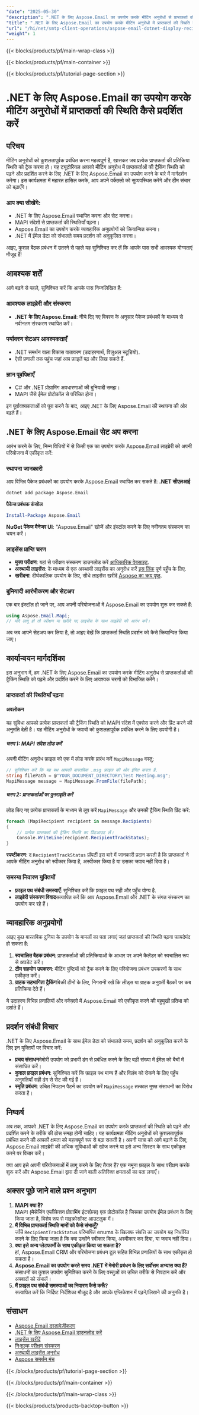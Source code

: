 ```yaml
---
"date": "2025-05-30"
"description": ".NET के लिए Aspose.Email का उपयोग करके मीटिंग अनुरोधों से प्राप्तकर्ता की स्थिति को पढ़ना और प्रदर्शित करना सीखें। व्यावहारिक उदाहरणों के साथ अपने ईमेल प्रबंधन को बेहतर बनाएँ।"
"title": ".NET के लिए Aspose.Email का उपयोग करके मीटिंग अनुरोधों में प्राप्तकर्ता की स्थिति कैसे प्रदर्शित करें"
"url": "/hi/net/smtp-client-operations/aspose-email-dotnet-display-recipient-status/"
"weight": 1
---
```


{{< blocks/products/pf/main-wrap-class >}}

{{< blocks/products/pf/main-container >}}

{{< blocks/products/pf/tutorial-page-section >}}
# .NET के लिए Aspose.Email का उपयोग करके मीटिंग अनुरोधों में प्राप्तकर्ता की स्थिति कैसे प्रदर्शित करें

## परिचय

मीटिंग अनुरोधों को कुशलतापूर्वक प्रबंधित करना महत्वपूर्ण है, खासकर जब प्रत्येक प्राप्तकर्ता की प्रतिक्रिया स्थिति को ट्रैक करना हो। यह ट्यूटोरियल आपको मीटिंग अनुरोध में प्राप्तकर्ताओं की ट्रैकिंग स्थिति को पढ़ने और प्रदर्शित करने के लिए .NET के लिए Aspose.Email का उपयोग करने के बारे में मार्गदर्शन करेगा। इस कार्यक्षमता में महारत हासिल करके, आप अपने वर्कफ़्लो को सुव्यवस्थित करेंगे और टीम संचार को बढ़ाएँगे।

### आप क्या सीखेंगे:
- .NET के लिए Aspose.Email स्थापित करना और सेट करना।
- MAPI संदेशों से प्राप्तकर्ता की स्थितियाँ पढ़ना।
- Aspose.Email का उपयोग करके व्यावहारिक अनुप्रयोगों को क्रियान्वित करना।
- .NET में ईमेल डेटा को संभालते समय प्रदर्शन को अनुकूलित करना।

आइए, कुशल बैठक प्रबंधन में उतरने से पहले यह सुनिश्चित कर लें कि आपके पास सभी आवश्यक योग्यताएं मौजूद हैं!

## आवश्यक शर्तें

आगे बढ़ने से पहले, सुनिश्चित करें कि आपके पास निम्नलिखित हैं:

### आवश्यक लाइब्रेरी और संस्करण
- **.NET के लिए Aspose.Email**: नीचे दिए गए विवरण के अनुसार पैकेज प्रबंधकों के माध्यम से नवीनतम संस्करण स्थापित करें।
  
### पर्यावरण सेटअप आवश्यकताएँ
- .NET समर्थन वाला विकास वातावरण (उदाहरणार्थ, विज़ुअल स्टूडियो).
- ऐसी प्रणाली तक पहुंच जहां आप फ़ाइलें पढ़ और लिख सकते हैं.

### ज्ञान पूर्वापेक्षाएँ
- C# और .NET प्रोग्रामिंग अवधारणाओं की बुनियादी समझ।
- MAPI जैसे ईमेल प्रोटोकॉल से परिचित होना।

इन पूर्वावश्यकताओं को पूरा करने के बाद, आइए .NET के लिए Aspose.Email की स्थापना की ओर बढ़ते हैं।

## .NET के लिए Aspose.Email सेट अप करना

आरंभ करने के लिए, निम्न विधियों में से किसी एक का उपयोग करके Aspose.Email लाइब्रेरी को अपनी परियोजना में एकीकृत करें:

### स्थापना जानकारी
आप विभिन्न पैकेज प्रबंधकों का उपयोग करके Aspose.Email स्थापित कर सकते हैं:
**.NET सीएलआई**
```bash
dotnet add package Aspose.Email
```
**पैकेज प्रबंधक कंसोल**
```powershell
Install-Package Aspose.Email
```
**NuGet पैकेज मैनेजर UI**: "Aspose.Email" खोजें और इंस्टॉल करने के लिए नवीनतम संस्करण का चयन करें।

### लाइसेंस प्राप्ति चरण
- **मुफ्त परीक्षण**: यहां से परीक्षण संस्करण डाउनलोड करें [आधिकारिक वेबसाइट](https://releases.aspose.com/email/net/).
- **अस्थायी लाइसेंस**: के माध्यम से एक अस्थायी लाइसेंस का अनुरोध करें [इस लिंक](https://purchase.aspose.com/temporary-license/) पूर्ण पहुँच के लिए.
- **खरीदना**: दीर्घकालिक उपयोग के लिए, सीधे लाइसेंस खरीदें [Aspose का क्रय पृष्ठ](https://purchase.aspose.com/buy).

### बुनियादी आरंभीकरण और सेटअप
एक बार इंस्टॉल हो जाने पर, आप अपनी परियोजनाओं में Aspose.Email का उपयोग शुरू कर सकते हैं:
```csharp
using Aspose.Email.Mapi;
// यदि लागू हो तो परीक्षण या खरीदे गए लाइसेंस के साथ लाइब्रेरी को आरंभ करें।
```
अब जब आपने सेटअप कर लिया है, तो आइए देखें कि प्राप्तकर्ता स्थिति प्रदर्शन को कैसे क्रियान्वित किया जाए।

## कार्यान्वयन मार्गदर्शिका

इस अनुभाग में, हम .NET के लिए Aspose.Email का उपयोग करके मीटिंग अनुरोध से प्राप्तकर्ताओं की ट्रैकिंग स्थिति को पढ़ने और प्रदर्शित करने के लिए आवश्यक चरणों को विभाजित करेंगे।

### प्राप्तकर्ता की स्थितियाँ पढ़ना
#### अवलोकन
यह सुविधा आपको प्रत्येक प्राप्तकर्ता की ट्रैकिंग स्थिति को MAPI संदेश में एक्सेस करने और प्रिंट करने की अनुमति देती है। यह मीटिंग अनुरोधों के जवाबों को कुशलतापूर्वक प्रबंधित करने के लिए उपयोगी है।
##### चरण 1: MAPI संदेश लोड करें
अपनी मीटिंग अनुरोध फ़ाइल को एक में लोड करके प्रारंभ करें `MapiMessage` वस्तु:
```csharp
// सुनिश्चित करें कि यह पथ आपकी वास्तविक .msg फ़ाइल की ओर इंगित करता है.
string filePath = @"YOUR_DOCUMENT_DIRECTORY\Test Meeting.msg";
MapiMessage message = MapiMessage.FromFile(filePath);
```
##### चरण 2: प्राप्तकर्ताओं पर पुनरावृति करें
लोड किए गए प्रत्येक प्राप्तकर्ता के माध्यम से लूप करें `MapiMessage` और उनकी ट्रैकिंग स्थिति प्रिंट करें:
```csharp
foreach (MapiRecipient recipient in message.Recipients)
{
    // प्रत्येक प्राप्तकर्ता की ट्रैकिंग स्थिति का प्रिंटआउट लें।
    Console.WriteLine(recipient.RecipientTrackStatus);
}
```
**स्पष्टीकरण**: द `RecipientTrackStatus` प्रॉपर्टी इस बारे में जानकारी प्रदान करती है कि प्राप्तकर्ता ने आपके मीटिंग अनुरोध को स्वीकार किया है, अस्वीकार किया है या उसका जवाब नहीं दिया है।

### समस्या निवारण युक्तियों
- **फ़ाइल पथ संबंधी समस्याएँ**: सुनिश्चित करें कि फ़ाइल पथ सही और पहुँच योग्य है.
- **लाइब्रेरी संस्करण विवाद**सत्यापित करें कि आप Aspose.Email और .NET के संगत संस्करण का उपयोग कर रहे हैं।

## व्यावहारिक अनुप्रयोगों
आइए कुछ वास्तविक दुनिया के उपयोग के मामलों का पता लगाएं जहां प्राप्तकर्ता की स्थिति पढ़ना फायदेमंद हो सकता है:
1. **स्वचालित बैठक प्रबंधन**: प्राप्तकर्ताओं की प्रतिक्रियाओं के आधार पर अपने कैलेंडर को स्वचालित रूप से अपडेट करें।
2. **टीम सहयोग उपकरण**: मीटिंग पुष्टियों को ट्रैक करने के लिए परियोजना प्रबंधन उपकरणों के साथ एकीकृत करें।
3. **ग्राहक सहभागिता ट्रैकिंग**बिक्री टीमों के लिए, निगरानी रखें कि लीड्स या ग्राहक अनुवर्ती बैठकों पर कब प्रतिक्रिया देते हैं।

ये उदाहरण विभिन्न प्रणालियों और वर्कफ़्लो में Aspose.Email को एकीकृत करने की बहुमुखी प्रतिभा को दर्शाते हैं।

## प्रदर्शन संबंधी विचार
.NET के लिए Aspose.Email के साथ ईमेल डेटा को संभालते समय, प्रदर्शन को अनुकूलित करने के लिए इन युक्तियों पर विचार करें:
- **प्रचय संसाधन**मेमोरी उपयोग को प्रभावी ढंग से प्रबंधित करने के लिए बड़ी संख्या में ईमेल को बैचों में संसाधित करें।
- **कुशल फ़ाइल प्रबंधन**: सुनिश्चित करें कि फ़ाइल पथ मान्य हैं और विलंब को रोकने के लिए पहुँच अनुमतियाँ सही ढंग से सेट की गई हैं।
- **स्मृति प्रबंधन**: उचित निपटान पैटर्न का उपयोग करें `MapiMessage` तत्काल मुफ्त संसाधनों का विरोध करता है।

## निष्कर्ष
अब तक, आपको .NET के लिए Aspose.Email का उपयोग करके प्राप्तकर्ता की स्थिति को पढ़ने और प्रदर्शित करने के तरीके की ठोस समझ होनी चाहिए। यह कार्यक्षमता मीटिंग अनुरोधों को कुशलतापूर्वक प्रबंधित करने की आपकी क्षमता को महत्वपूर्ण रूप से बढ़ा सकती है। अपनी यात्रा को आगे बढ़ाने के लिए, Aspose.Email लाइब्रेरी की अधिक सुविधाओं की खोज करने या इसे अन्य सिस्टम के साथ एकीकृत करने पर विचार करें।

क्या आप इसे अपनी परियोजनाओं में लागू करने के लिए तैयार हैं? एक नमूना फ़ाइल के साथ परीक्षण करके शुरू करें और Aspose.Email द्वारा दी जाने वाली अतिरिक्त क्षमताओं का पता लगाएँ।

## अक्सर पूछे जाने वाले प्रश्न अनुभाग
1. **MAPI क्या है?**  
   MAPI (मैसेजिंग एप्लीकेशन प्रोग्रामिंग इंटरफ़ेस) एक प्रोटोकॉल है जिसका उपयोग ईमेल प्रबंधन के लिए किया जाता है, विशेष रूप से माइक्रोसॉफ्ट आउटलुक में।
2. **मैं विभिन्न प्राप्तकर्ता स्थिति मानों को कैसे संभालूँ?**  
   जाँचें `RecipientTrackStatus` परिभाषित enums के खिलाफ संपत्ति का उपयोग यह निर्धारित करने के लिए किया जाता है कि क्या उन्होंने स्वीकार किया, अस्वीकार कर दिया, या जवाब नहीं दिया।
3. **क्या इसे अन्य प्लेटफार्मों के साथ एकीकृत किया जा सकता है?**  
   हां, Aspose.Email CRM और परियोजना प्रबंधन टूल सहित विभिन्न प्रणालियों के साथ एकीकृत हो सकता है।
4. **Aspose.Email का उपयोग करते समय .NET में मेमोरी प्रबंधन के लिए सर्वोत्तम अभ्यास क्या हैं?**  
   संसाधनों का कुशल उपयोग सुनिश्चित करने के लिए वस्तुओं का उचित तरीके से निपटान करें और अपवादों को संभालें।
5. **मैं फ़ाइल पथ संबंधी समस्याओं का निवारण कैसे करूँ?**  
   सत्यापित करें कि निर्दिष्ट निर्देशिका मौजूद है और आपके एप्लिकेशन में पढ़ने/लिखने की अनुमति है।

## संसाधन
- [Aspose.Email दस्तावेज़ीकरण](https://reference.aspose.com/email/net/)
- [.NET के लिए Aspose.Email डाउनलोड करें](https://releases.aspose.com/email/net/)
- [लाइसेंस खरीदें](https://purchase.aspose.com/buy)
- [निःशुल्क परीक्षण संस्करण](https://releases.aspose.com/email/net/)
- [अस्थायी लाइसेंस अनुरोध](https://purchase.aspose.com/temporary-license/)
- [Aspose समर्थन मंच](https://forum.aspose.com/c/email/10)

{{< /blocks/products/pf/tutorial-page-section >}}

{{< /blocks/products/pf/main-container >}}

{{< /blocks/products/pf/main-wrap-class >}}

{{< blocks/products/products-backtop-button >}}